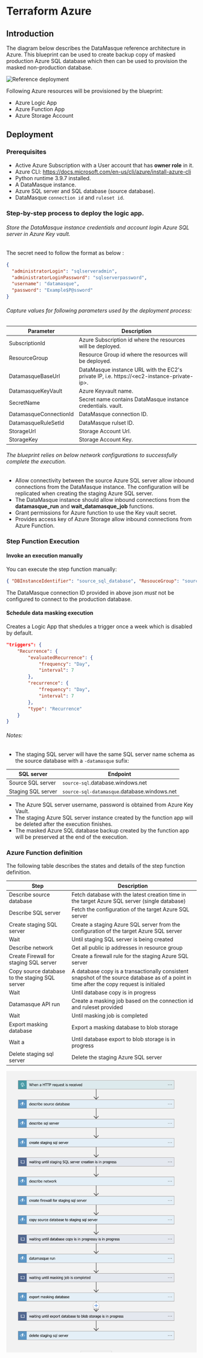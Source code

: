 # Terraform Azure
## Introduction
The diagram below describes the DataMasque reference architecture in Azure. This blueprint can be used to create backup copy of masked production Azure SQL database which then can be used to provision the masked non-production database.

![Reference deployment](../create_masked_sqldatabase.png "Reference deployment")

Following Azure resources will be provisioned by the blueprint:
* Azure Logic App
* Azure Function App
* Azure Storage Account

## Deployment
### Prerequisites
* Active Azure Subscription with a User account that has **owner role** in it.
* Azure CLI: https://docs.microsoft.com/en-us/cli/azure/install-azure-cli
* Python runtime 3.9.7 installed.
* A DataMasque instance.
* Azure SQL server and SQL database (source database).
* DataMasque `connection id` and `ruleset id`.

### Step-by-step process to deploy the logic app.
###### Store the DataMasque instance credentials and account login Azure SQL server in Azure Key vault.
The secret need to follow the format as below :
```json
{
  "administratorLogin": "sqlserveradmin",
  "administratorLoginPassword": "sqlserverpassword",
  "username": "datamasque",
  "password": "Example$P@ssword"
}
```
###### Capture values for following parameters used by the deployment process:
| Parameter                                                                                                              | Description                                                                                                                    |
|------------------------------------------------------------------------------------------------------------------------|--------------------------------------------------------------------------------------------------------------------------------|
| SubscriptionId                                                                                                      | Azure Subscription id where the resources will be deployed.                                    |
| ResourceGroup                                                                                                      | Resource Group id where the resources will be deployed.                                  |
| DatamasqueBaseUrl                                                                                                      | DataMasque instance URL with the EC2's private IP, i.e. https://\<ec2-instance-private-ip>.                                    |
| DatamasqueKeyVault                                                                                                    | Azure Keyvault name.                                                                                   |
| SecretName                                                                                                    | Secret name contains DataMasque instance credentials. vault.                                                                                   |
| DatamasqueConnectionId                                                                                                 | DataMasque connection ID.                                                                                                      |
| DatamasqueRuleSetId                                                                                                    | DataMasque rulset ID.                                                                                                          |
| StorageUrl                                                                                                    | Storage Account Url.                                                                                                          |
| StorageKey                                                                                                    | Storage Account Key.                                                                                                          |

###### The blueprint relies on below network configurations to successfully complete the execution.
* Allow connectivity between the source Azure SQL server allow inbound connections from the DataMasque instance. The configuration will be replicated when creating the staging Azure SQL server.
* The DataMasque instance should allow inbound connections from the **datamasque_run**  and **wait_datamasque_job** functions.
* Grant permissions for Azure function to use the Key vault secret.
* Provides access key of Azure Storage allow inbound connections from Azure Function.

### Step Function Execution
#### Invoke an execution manually
You can execute the step function manually:
```json
{ "DBInstanceIdentifier": "source_sql_database", "ResouceGroup": "source_resource_group", "DATAMASQUE_CONNECTION_ID": "20f5436c-74a5-4a08-8e12-0c00f5f2787a", "DATAMASQUE_RULESET_ID": "d0725d9d-c7bf-4736-863d-a994c0f3f8e3" }
```
The DataMasque connection ID provided in above json *must* not be configured to connect to the production database.

#### Schedule data masking execution
Creates a Logic App that shedules a trigger once a week which is disabled by default.
```json
"triggers": {
    "Recurrence": {
        "evaluatedRecurrence": {
            "frequency": "Day",
            "interval": 7
        },
        "recurrence": {
            "frequency": "Day",
            "interval": 7
        },
        "type": "Recurrence"
    }
}
```
###### Notes:
* The staging SQL server will have the same SQL server name schema as the source database with a `-datamasque` sufix:

| SQL server         | Endpoint                                                                    |
|----------------------|-----------------------------------------------------------------------------|
| Source SQL server  | ``source-sql``.database.windows.net       |
| Staging SQL server | ``source-sql-datamasque``.database.windows.net |

* The Azure SQL server username, password is obtained from Azure Key Vault.
* The staging Azure SQL server instance created by the function app will be deleted after the execution finishes.
* The masked Azure SQL database backup created by the function app will be preserved at the end of the execution.

### Azure Function definition
The following table describes the states and details of the step function definition.

| Step                     | Description                                                           |
|--------------------------|-----------------------------------------------------------------------|
| Describe source database | Fetch database with the latest creation time in the target Azure SQL server (single database)|
| Describe SQL server    | Fetch the configuration of the target Azure SQL server                   |
| Create staging SQL server | Create a staging Azure SQL server from the configuration of the target Azure SQL server             |
| Wait      | Until staging SQL server is being created                                |
| Describe network       | Get all public ip addresses in resource group |
| Create Firewall for staging SQL server          | Create a firewall rule for the staging Azure SQL server          |
| Copy source database to the staging SQL server         | A database copy is a transactionally consistent snapshot of the source database as of a point in time after the copy request is initialed                     |
| Wait        | Until database copy is in progress                             |
| Datamasque API run         | Create a masking job based on the connection id and ruleset provided                                   |
| Wait    | Until masking job is completed                                   |
| Export masking database         | Export a masking database to blob storage                                   |
| Wait a        | Until database export to blob storage is in progress                                   |
| Delete staging sql server         | Delete the staging Azure SQL server                                   |

![Azure function definition](workflow_logicapp.png "Azure Step function")